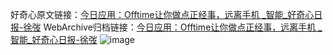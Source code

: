好奇心原文链接：[今日应用：Offtime让你做点正经事，远离手机 _智能_好奇心日报-徐弢](https://www.qdaily.com/articles/2955.html)
WebArchive归档链接：[今日应用：Offtime让你做点正经事，远离手机 _智能_好奇心日报-徐弢](http://web.archive.org/web/20190623151717/https://www.qdaily.com/articles/2955.html)
![image](http://ww3.sinaimg.cn/large/007d5XDply1g3v6u325fij30u02y74qp)